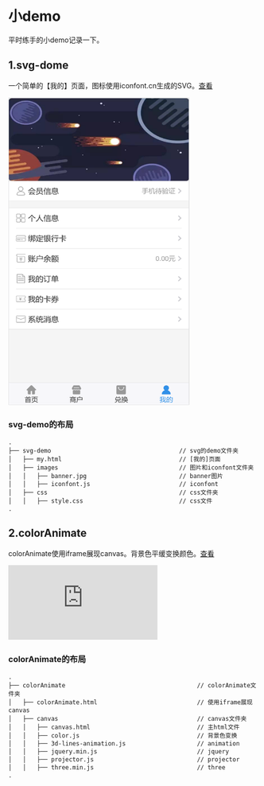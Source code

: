 # 小demo
平时练手的小demo记录一下。

## 1.svg-dome
一个简单的【我的】页面，图标使用iconfont.cn生成的SVG。[查看](http://htmlpreview.github.io/?https://github.com/Adela2012/littledemos/blob/master/svg-demo/my.html)

<img src="https://github.com/Adela2012/littledemos/blob/master/screenshots/svgdemo.png" width="365" height="619"/> 

### svg-demo的布局
```
. 
├── svg-demo                                    // svg的demo文件夹
│   ├── my.html                                 // [我的]页面
│   ├── images                                  // 图片和iconfont文件夹
│   │   ├── banner.jpg                          // banner图片
│   │   ├── iconfont.js                         // iconfont
│   ├── css                                     // css文件夹
│   │   ├── style.css                           // css文件
.

```

## 2.colorAnimate
colorAnimate使用iframe展现canvas。背景色平缓变换颜色。[查看](http://htmlpreview.github.io/?https://github.com/Adela2012/littledemos/blob/master/colorAnimate/colorAnimate.html)

<iframe src="https://github.com/Adela2012/littledemos/tree/master/colorAnimate/canvas" frameborder="0"></iframe>

### colorAnimate的布局
```
. 
├── colorAnimate                                     // colorAnimate文件夹
│   ├── colorAnimate.html                            // 使用iframe展现canvas
│   ├── canvas                                       // canvas文件夹
│   │   ├── canvas.html                              // 主html文件
│   │   ├── color.js                                 // 背景色变换
│   │   ├── 3d-lines-animation.js                    // animation
│   │   ├── jquery.min.js                            // jquery
│   │   ├── projector.js                             // projector
│   │   ├── three.min.js                             // three
.

```